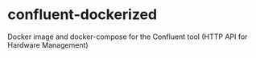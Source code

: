 # confluent-dockerized
Docker image and docker-compose for the Confluent tool (HTTP API for Hardware Management)
